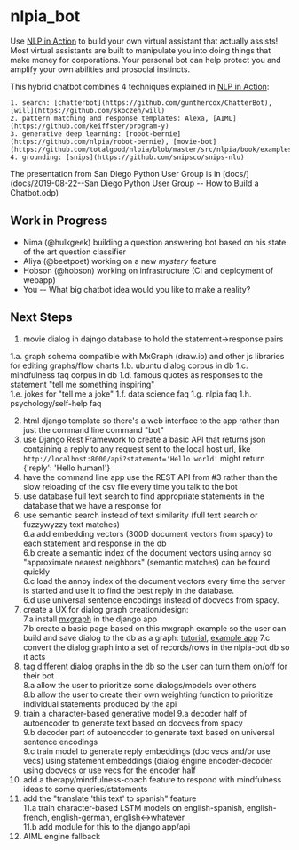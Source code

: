 # nlpia_bot

Use [NLP in Action](https://www.manning.com/books/natural-language-processing-in-action) to build your own virtual assistant that actually assists! Most virtual assistants are built to manipulate you into doing things that make money for corporations. Your personal bot can help protect you and amplify your own abilities and prosocial instincts.

This hybrid chatbot combines 4 techniques explained in [NLP in Action](https://www.manning.com/books/natural-language-processing-in-action):

    1. search: [chatterbot](https://github.com/gunthercox/ChatterBot), [will](https://github.com/skoczen/will)
    2. pattern matching and response templates: Alexa, [AIML](https://github.com/keiffster/program-y)
    3. generative deep learning: [robot-bernie](https://github.com/nlpia/robot-bernie), [movie-bot](https://github.com/totalgood/nlpia/blob/master/src/nlpia/book/examples/ch10_movie_dialog_chatbot.py)
    4. grounding: [snips](https://github.com/snipsco/snips-nlu)

The presentation from San Diego Python User Group is in [docs/](docs/2019-08-22--San Diego Python User Group -- How to Build a Chatbot.odp)

## Work in Progress

- Nima (@hulkgeek) building a question answering bot based on his state of the art question classifier
- Aliya (@beetpoet) working on a new *mystery* feature
- Hobson (@hobson) working on infrastructure (CI and deployment of webapp)
- You -- What big chatbot idea would you like to make a reality?

## Next Steps

1. movie dialog in dajngo database to hold the statement->response pairs  

  1.a. graph schema compatible with MxGraph (draw.io) and other js libraries for editing graphs/flow charts
  1.b. ubuntu dialog corpus in db
  1.c. mindfulness faq corpus in db
  1.d. famous quotes as responses to the statement "tell me something inspiring"  
  1.e. jokes for "tell me a joke"
  1.f. data science faq
  1.g. nlpia faq
  1.h. psychology/self-help faq

2. html django template so there's a web interface to the app rather than just the command line command "bot"  
3. use Django Rest Framework to create a basic API that returns json containing a reply to any request sent to the local host url, like `http://localhost:8000/api?statement='Hello world'` might return {'reply': 'Hello human!'}  
4. have the command line app use the REST API from #3 rather than the slow reloading of the csv file every time you talk to the bot  
5. use database full text search to find appropriate statements in the database that we have a response for  
6. use semantic search instead of text similarity (full text search or fuzzywyzzy text matches)  
    6.a add embedding vectors (300D document vectors from spacy) to each statement and response in the db  
    6.b create a semantic index of the document vectors using `annoy` so "approximate nearest neighbors" (semantic matches) can be found quickly  
    6.c load the annoy index of the document vectors every time the server is started and use it to find the best reply in the database.  
    6.d use universal sentence encodings instead of docvecs from spacy.  
7. create a UX for dialog graph creation/design:  
    7.a install [mxgraph](https://github.com/totalgood/mxgraph) in the django app  
    7.b create a basic page based on this mxgraph example so the user can build and save dialog to the db as a graph: [tutorial](https://jgraph.github.io/mxgraph/docs/tutorial.html#1), [example app](https://jgraph.github.io/mxgraph/javascript/examples/grapheditor/www/index.html)
    7.c convert the dialog graph into a set of records/rows in the nlpia-bot db so it acts  
8. tag different dialog graphs in the db so the user can turn them on/off for their bot  
    8.a allow the user to prioritize some dialogs/models over others  
    8.b allow the user to create their own weighting function to prioritize individual statements produced by the api  
9. train a character-based generative model
    9.a decoder half of autoencoder to generate text based on docvecs from spacy  
    9.b decoder part of autoencoder to generate text based on universal sentence encodings  
    9.c train model to generate reply embeddings (doc vecs and/or use vecs) using statement embeddings (dialog engine encoder-decoder using docvecs or use vecs for the encoder half  
10. add a therapy/mindfulness-coach feature to respond with mindfulness ideas to some queries/statements
11. add the "translate 'this text' to spanish" feature  
    11.a train character-based LSTM models on english-spanish, english-french, english-german, english<->whatever  
    11.b add module for this to the django app/api  
12. AIML engine fallback
